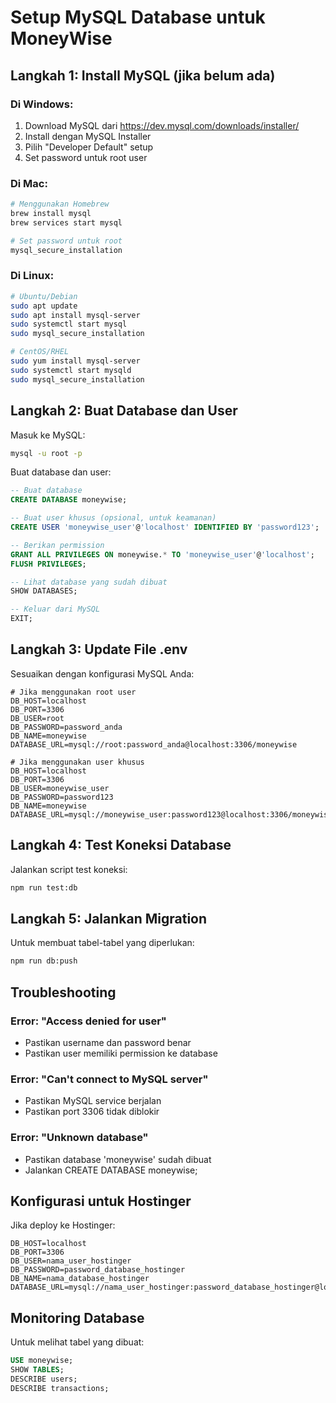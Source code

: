 # Setup MySQL Database untuk MoneyWise

## Langkah 1: Install MySQL (jika belum ada)

### Di Windows:
1. Download MySQL dari https://dev.mysql.com/downloads/installer/
2. Install dengan MySQL Installer
3. Pilih "Developer Default" setup
4. Set password untuk root user

### Di Mac:
```bash
# Menggunakan Homebrew
brew install mysql
brew services start mysql

# Set password untuk root
mysql_secure_installation
```

### Di Linux:
```bash
# Ubuntu/Debian
sudo apt update
sudo apt install mysql-server
sudo systemctl start mysql
sudo mysql_secure_installation

# CentOS/RHEL
sudo yum install mysql-server
sudo systemctl start mysqld
sudo mysql_secure_installation
```

## Langkah 2: Buat Database dan User

Masuk ke MySQL:
```bash
mysql -u root -p
```

Buat database dan user:
```sql
-- Buat database
CREATE DATABASE moneywise;

-- Buat user khusus (opsional, untuk keamanan)
CREATE USER 'moneywise_user'@'localhost' IDENTIFIED BY 'password123';

-- Berikan permission
GRANT ALL PRIVILEGES ON moneywise.* TO 'moneywise_user'@'localhost';
FLUSH PRIVILEGES;

-- Lihat database yang sudah dibuat
SHOW DATABASES;

-- Keluar dari MySQL
EXIT;
```

## Langkah 3: Update File .env

Sesuaikan dengan konfigurasi MySQL Anda:

```env
# Jika menggunakan root user
DB_HOST=localhost
DB_PORT=3306
DB_USER=root
DB_PASSWORD=password_anda
DB_NAME=moneywise
DATABASE_URL=mysql://root:password_anda@localhost:3306/moneywise

# Jika menggunakan user khusus
DB_HOST=localhost
DB_PORT=3306
DB_USER=moneywise_user
DB_PASSWORD=password123
DB_NAME=moneywise
DATABASE_URL=mysql://moneywise_user:password123@localhost:3306/moneywise
```

## Langkah 4: Test Koneksi Database

Jalankan script test koneksi:
```bash
npm run test:db
```

## Langkah 5: Jalankan Migration

Untuk membuat tabel-tabel yang diperlukan:
```bash
npm run db:push
```

## Troubleshooting

### Error: "Access denied for user"
- Pastikan username dan password benar
- Pastikan user memiliki permission ke database

### Error: "Can't connect to MySQL server"
- Pastikan MySQL service berjalan
- Pastikan port 3306 tidak diblokir

### Error: "Unknown database"
- Pastikan database 'moneywise' sudah dibuat
- Jalankan CREATE DATABASE moneywise;

## Konfigurasi untuk Hostinger

Jika deploy ke Hostinger:
```env
DB_HOST=localhost
DB_PORT=3306
DB_USER=nama_user_hostinger
DB_PASSWORD=password_database_hostinger
DB_NAME=nama_database_hostinger
DATABASE_URL=mysql://nama_user_hostinger:password_database_hostinger@localhost:3306/nama_database_hostinger
```

## Monitoring Database

Untuk melihat tabel yang dibuat:
```sql
USE moneywise;
SHOW TABLES;
DESCRIBE users;
DESCRIBE transactions;
```
